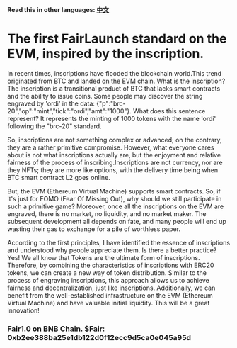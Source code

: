 **Read this in other languages: [中文](README.cn.md)**  
# The first FairLaunch standard on the EVM, inspired by the inscription.
In recent times, inscriptions have flooded the blockchain world.This trend originated from BTC and landed on the EVM chain. What is the inscription? The inscription is a transitional product of BTC that lacks smart contracts and the ability to issue coins. Some people may discover the string engraved by 'ordi' in the data: {"p":"brc-20","op":"mint","tick":"ordi","amt":"1000"}. What does this sentence represent? It represents the minting of 1000 tokens with the name 'ordi' following the "brc-20" standard.  
  
So, inscriptions are not something complex or advanced; on the contrary, they are a rather primitive compromise. However, what everyone cares about is not what inscriptions actually are, but the enjoyment and relative fairness of the process of inscribing.Inscriptions are not currency, nor are they NFTs; they are more like options, with the delivery time being when BTC smart contract L2 goes online.  
  
But, the EVM (Ethereum Virtual Machine) supports smart contracts. So, if it's just for FOMO (Fear Of Missing Out), why should we still participate in such a primitive game? Moreover, once all the inscriptions on the EVM are engraved, there is no market, no liquidity, and no market maker. The subsequent development all depends on fate, and many people will end up wasting their gas to exchange for a pile of worthless paper.

According to the first principles, I have identified the essence of inscriptions and understood why people appreciate them. Is there a better practice? Yes! We all know that Tokens are the ultimate form of inscriptions. Therefore, by combining the characteristics of inscriptions with ERC20 tokens, we can create a new way of token distribution. Similar to the process of engraving inscriptions, this approach allows us to achieve fairness and decentralization, just like inscriptions. Additionally, we can benefit from the well-established infrastructure on the EVM (Ethereum Virtual Machine) and have valuable initial liquidity. This will be a great innovation!  

### Fair1.0 on BNB Chain. $Fair: 0xb2ee388ba25e1db122d0f12ecc9d5ca0e045a95d
